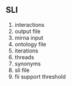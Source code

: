 SLI
-----

1. interactions
2. output file
3. mirna input
4. ontology file
5. iterations
6. threads
7. synonyms
8. sli file
9. fii support threshold